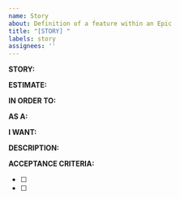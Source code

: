 ```yaml
---
name: Story
about: Definition of a feature within an Epic
title: "[STORY] "
labels: story
assignees: ''
---
```


**STORY:**  
<!-- Title of the User Story -->

**ESTIMATE:**  
<!-- Story points -->

**IN ORDER TO:**  
<!-- Goal this story supports -->

**AS A:**  
<!-- User role -->

**I WANT:**  
<!-- Feature or capability desired -->

**DESCRIPTION:**  
<!-- Short summary of the feature -->

**ACCEPTANCE CRITERIA:**  
<!-- List rules and examples that need to pass -->
- [ ]
- [ ]